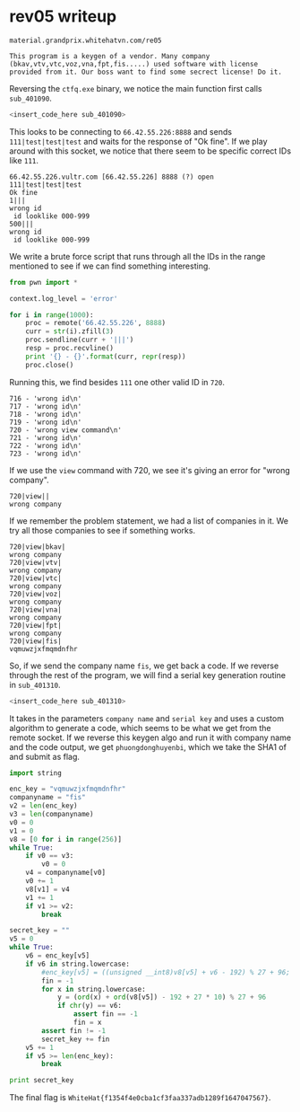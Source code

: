 rev05 writeup
===============

```
material.grandprix.whitehatvn.com/re05

This program is a keygen of a vendor. Many company (bkav,vtv,vtc,voz,vna,fpt,fis.....) used software with license provided from it. Our boss want to find some secrect license! Do it.
```

Reversing the `ctfq.exe` binary, we notice the main function first calls `sub_401090`.

```c
<insert_code_here sub_401090>
```

This looks to be connecting to `66.42.55.226:8888` and sends `111|test|test|test` and waits
for the response of "Ok fine". If we play around with this socket, we notice that there seem to be
specific correct IDs like `111`.

```
66.42.55.226.vultr.com [66.42.55.226] 8888 (?) open
111|test|test|test
Ok fine
1|||
wrong id
 id looklike 000-999
500|||
wrong id
 id looklike 000-999
```

We write a brute force script that runs through all the IDs in the range mentioned to see if we
can find something interesting.

```py
from pwn import *

context.log_level = 'error'

for i in range(1000):
    proc = remote('66.42.55.226', 8888)
    curr = str(i).zfill(3)
    proc.sendline(curr + '|||')
    resp = proc.recvline()
    print '{} - {}'.format(curr, repr(resp))
    proc.close()
```

Running this, we find besides `111` one other valid ID in `720`.

```
716 - 'wrong id\n'
717 - 'wrong id\n'
718 - 'wrong id\n'
719 - 'wrong id\n'
720 - 'wrong view command\n'
721 - 'wrong id\n'
722 - 'wrong id\n'
723 - 'wrong id\n'
```

If we use the `view` command with 720, we see it's giving an error for "wrong company".

```
720|view||
wrong company
```

If we remember the problem statement, we had a list of companies in it. We try all those companies
to see if something works.

```
720|view|bkav|
wrong company
720|view|vtv|
wrong company
720|view|vtc|
wrong company
720|view|voz|
wrong company
720|view|vna|
wrong company
720|view|fpt|
wrong company
720|view|fis|
vqmuwzjxfmqmdnfhr
```

So, if we send the company name `fis`, we get back a code. If we reverse through the rest of the
program, we will find a serial key generation routine in `sub_401310`.

```c
<insert_code_here sub_401310>
```

It takes in the parameters `company name` and `serial key` and uses a custom algorithm to generate
a code, which seems to be what we get from the remote socket. If we reverse this keygen algo and run
it with company name and the code output, we get `phuongdonghuyenbi`, which we take the SHA1 of and
submit as flag.

```py
import string

enc_key = "vqmuwzjxfmqmdnfhr"
companyname = "fis"
v2 = len(enc_key)
v3 = len(companyname)
v0 = 0
v1 = 0
v8 = [0 for i in range(256)]
while True:
    if v0 == v3:
        v0 = 0
    v4 = companyname[v0]
    v0 += 1
    v8[v1] = v4
    v1 += 1
    if v1 >= v2:
        break

secret_key = ""
v5 = 0
while True:
    v6 = enc_key[v5]
    if v6 in string.lowercase:
        #enc_key[v5] = ((unsigned __int8)v8[v5] + v6 - 192) % 27 + 96;
        fin = -1
        for x in string.lowercase:
            y = (ord(x) + ord(v8[v5]) - 192 + 27 * 10) % 27 + 96
            if chr(y) == v6:
                assert fin == -1
                fin = x
        assert fin != -1
        secret_key += fin
    v5 += 1
    if v5 >= len(enc_key):
        break

print secret_key
```

The final flag is `WhiteHat{f1354f4e0cba1cf3faa337adb1289f1647047567}`.
